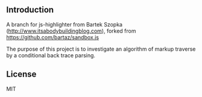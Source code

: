 ## Introduction

A branch for js-highlighter from Bartek Szopka (http://www.itsabodybuildingblog.com), forked from https://github.com/bartaz/sandbox.js

The purpose of this project is to investigate an algorithm of markup traverse by a conditional back trace parsing. 

## License

MIT
